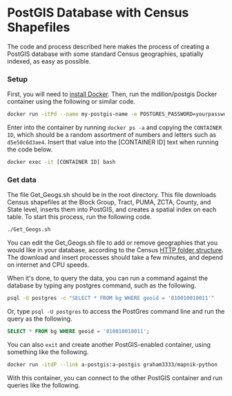 # PostGIS Database with Census Shapefiles

The code and process described here makes the process of creating a PostGIS database with some standard Census geographies, spatially indexed, as easy as possible.

### Setup

First, you will need to [install Docker](https://docs.docker.com/engine/installation/). Then, run the mdillon/postgis Docker container using the following or similar code.

``` bash
docker run -itPd --name my-postgis-name -e POSTGRES_PASSWORD=yourpassword graham3333/postgis-census-pip
```

Enter into the container by running `docker ps -a` and copying the `CONTAINER ID`, which should be a random assortment of numbers and letters such as `d5e50c6d3ae4`. Insert that value into the [CONTAINER ID] text when running the code below.

``` bash
docker exec -it [CONTAINER ID] bash
```

### Get data

The file Get_Geogs.sh should be in the root directory. This file downloads Census shapefiles at the Block Group, Tract, PUMA, ZCTA, County, and State level, inserts them into PostGIS, and creates a spatial index on each table. To start this process, run the following code.

``` bash
./Get_Geogs.sh
```

You can edit the Get_Geogs.sh file to add or remove geographies that you would like in your database, according to the Census [HTTP folder structure](http://www2.census.gov/geo/tiger/). The download and insert processes should take a few minutes, and depend on internet and CPU speeds.

When it's done, to query the data, you can run a command against the database by typing any postgres command, such as the following.

``` bash
psql -U postgres -c "SELECT * FROM bg WHERE geoid = '010010010011'"
```

Or, type `psql -U postgres` to access the PostGres command line and run the query as the following.

``` SQL
SELECT * FROM bg WHERE geoid = '010010010011';
```

You can also `exit` and create another PostGIS-enabled container, using something like the following.

``` bash
docker run -itdP --link a-postgis:a-postgis graham3333/mapnik-python
```

With this container, you can connect to the other PostGIS container and run queries like the following.

